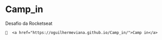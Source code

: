 # Camp_in
 Desafio da Rocketseat

	🔗  <a href="https://oguilhermeviana.github.io/Camp_in/">Camp in</a>
